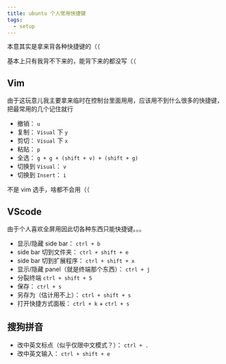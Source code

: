 ```yaml
---
title: ubuntu 个人常用快捷键
tags:
  - setup
---
```


本意其实是拿来背各种快捷键的（（

基本上只有我背不下来的，能背下来的都没写（（

## Vim

由于这玩意儿我主要拿来临时在控制台里面用用，应该用不到什么很多的快捷键，把最常用的几个记住就行

+ 撤销： `u`
+ 复制： `Visual` 下 `y`
+ 剪切： `Visual` 下 `x`
+ 粘贴： `p`
+ 全选： `g + g + (shift + v) + (shift + g)`
+ 切换到 `Visual`： `v`
+ 切换到 `Insert`： `i`

不是 vim 选手，啥都不会用（（

## VScode

由于个人喜欢全屏用因此切各种东西只能快捷键。。。

+ 显示/隐藏 side bar： `ctrl + b`
+ side bar 切到文件夹： `ctrl + shift + e`
+ side bar 切到扩展程序： `ctrl + shift + x`
+ 显示/隐藏 panel（就是终端那个东西）： `ctrl + j`
+ 分裂终端 `ctrl + shift + 5`
+ 保存： `ctrl + s`
+ 另存为（估计用不上）： `ctrl + shift + s`
+ 打开快捷方式面板： `ctrl + k` + `ctrl + s`

## 搜狗拼音

+ 改中英文标点（似乎仅限中文模式？）： `ctrl + .`
+ 改中英文输入： `ctrl + shift + e`
